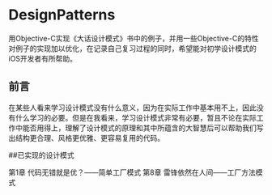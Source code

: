 # DesignPatterns

用Objective-C实现《大话设计模式》书中的例子，并用一些Objective-C的特性对例子的实现加以优化，在记录自己复习过程的同时，希望能对初学设计模式的iOS开发者有所帮助。

## 前言

在某些人看来学习设计模式没有什么意义，因为在实际工作中基本用不上，因此没有什么学习的必要。但是在我看来，学习设计模式非常有必要，暂且不论在实际工作中能否用得上，理解了设计模式的原理和其中所蕴含的大智慧后可以帮助我们写出结构更合理、风格更优雅、更容易复用的代码。

##已实现的设计模式

第1章 代码无错就是优？——简单工厂模式
第8章 雷锋依然在人间——工厂方法模式
